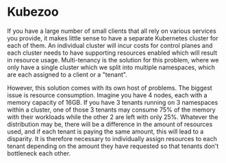 # Kubezoo

If you have a large number of small clients that all rely on various services you provide, it makes little sense to have a separate Kubernetes cluster for each of them. An individual cluster will incur costs for control planes and each cluster needs to have supporting resources enabled which will result in resource usage. Multi-tenancy is the solution for this problem, where we only have a single cluster which we split into multiple namespaces, which are each assigned to a client or a "tenant".

However, this solution comes with its own host of problems. The biggest issue is resource consumption. Imagine you have 4 nodes, each with a memory capacity of 16GB. If you have 3 tenants running on 3 namespaces within a cluster, one of those 3 tenants may consume 75% of the memory with their workloads while the other 2 are left with only 25%. Whatever the distribution may be, there will be a difference in the amount of resources used, and if each tenant is paying the same amount, this will lead to a disparity. It is therefore necessary to individually assign resources to each tenant depending on the amount they have requested so that tenants don't bottleneck each other.         
